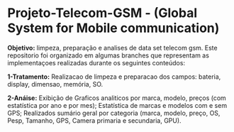 # Projeto-Telecom-GSM - (Global System for Mobile communication)

**Objetivo:** limpeza, preparação e analises de data set telecom gsm.
Este repositorio foi organizado em algumas branches que representam as implementaçoes realizadas durante os seguintes conteúdos:

**1-Tratamento:**
Realizacao de limpeza e  preparacao dos campos: bateria, display, dimensao, memória, SO.

**2-Anáise:**
Exibição de Graficos analiticos por marca, modelo, preços (com estatística por ano e por mes);
Estatística de marcas e modelos com e sem GPS;
Realizados sumário geral por categoria (marca, modelo, preço, OS, Pesp, Tamanho, GPS, Camera primaria e secundaria, GPU).

